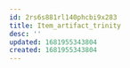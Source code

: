 ```yaml
---
id: 2rs6s881rl140phcbi9x283
title: Item_artifact_trinity
desc: ''
updated: 1681955343804
created: 1681955343804
---
```

